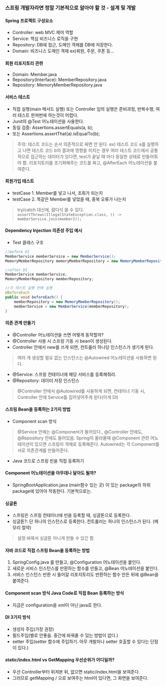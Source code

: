 ### 스프링 개발자라면 정말 기본적으로 알아야 할 것 - 설계 및 개발
#### Spring 프로젝트 구성요소
- Controller: web MVC 제어 역할
- Service: 핵심 비즈니스 로직을 구현
- Repository: DB에 접근, 도메인 객체를 DB에 저장한다.
- Domain: 비즈니스 도메인 객체 ex)회원, 주문, 쿠폰 등...

#### 회원 리포지토리 관련
- Domain: Member.java
- Repository(Interface): MemberRepository.java
- Repository: MemoryMemberRepository.java

#### 서비스 테스트
- 직접 실행(main 메서드 실행) 또는 Controller 임의 실행은 준비과정, 반복수행, 여러 테스트 한꺼번에 하는것이 어렵다.
- Junit의 @Test 어노테이션을 사용한다.
- 동일 검증: Assertions.assertEquals(a, b);
- 또는 Assertions.assertThat(a).isEqualTo(b);
> 주의: 테스트 코드는 순서 의존적으로 짜면 안 된다. ex) 테스트 코드 a를 실행하고 나면 테스트 코드 b의 결과에 영향을 미치는 경우
> 여러 테스트 코드에서 공통적으로 접근하는 데이터가 있다면, test가 끝날 때 마다 동일한 상태로 만들어줘야 함.
> 리포지토리를 초기화해주는 코드를 짜고, @AfterEach 어노테이션을 붙여준다.

#### 회원가입 테스트
- testCase 1. Member를 넣고 나서, 조회가 되는지
- testCase 2. 똑같은 Member를 넣었을 때, 중복 오류가 나는지
> try/catch 대신에, 람다식 쓸 수 있다.
> ```assertThrows(IllegalStateException.class, () -> memberService.join(member2));```

#### Dependency Injection 의존성 주입 예시
- Test 클래스 구조
```java
//before DI
MemberService memberService = new MemberService();
MemoryMemberRepository memoryMemberRepository = new MemoryMemberRepository();
```

```java
//after DI
MemberService memberService;
MemoryMemberRepository memberRepository;

//각 테스트 실행 전에 실행
@BeforeEach
public void beforeEach() {
	memberRepository = new MemoryMemberRepository();
	memberService = new MemberService(memberRepository);
}
```

#### 의존 관계 만들기
- @Controller 어노테이션을 쓰면 어떻게 동작할까?
- @Controller 사용 시 스프링 기동 시 bean이 생성된다.
- Controller 안에서 new를 쓰게 되면, 컨트롤러 하나당 인스턴스가 생기게 된다.
> 여러 개 생성할 필요 없는 인스턴스는 @Autowired 어노테이션을 사용하면 된다.
- @Service: 스프링 컨테이너에 해당 서비스를 등록해줘라.
- @Repository: 데이터 저장 인스턴스
> @Controller 안에서 @Autowired를 사용하게 되면, 컨테이너 기동 시, Controller 안에 Service를 집어넣어주게 된다(이게 DI)

#### 스프링 Bean을 등록하는 2가지 방법
- Component scan 방식
> @Service 안에는 @Component가 들어있다., @Controller 안에도, @Repository 안에도 들어있음.
> Spring이 올라올때 @Component 관련 어노테이션이 있으면 스프링이 객체로 등록해준다.
> Autowired는 각 Component를 서로 의존관계를 만들어준다.
- Java 코드로 스프링 빈을 직접 등록하기

#### Component 어노테이션을 아무데나 달아도 될까?
- SpringBootApplication.java (main함수 있는 곳) 이 있는 package의 하위 package에 있어야 작동한다. 기본적으로는.

#### 싱글톤
- 스프링은 스프링 컨테이너에 빈을 등록할 때, 싱글톤으로 등록한다.
- 싱글톤?: 단 하나의 인스턴스로 등록한다. 컨트롤러는 하나의 인스턴스가 된다. (메모리 절약)
> 설정 바꿔서 싱글톤 아니게 만들 수 있긴 함.

#### 자바 코드로 직접 스프링 Bean을 등록하는 방법
1. SpringConfig.java 를 만들고, @Configuration 어노테이션을 붙인다.
2. 새로운 서비스 인스턴스를 반환하는 함수를 만들고, @Bean 어노테이션을 붙인다.
3. 서비스 인스턴스 반환 시 들어갈 리포지토리도 반환하는 함수 만든 뒤에 @Bean을 붙여준다.

#### Component scan 방식 Java Code로 직접 Bean 등록하는 방식
- 지금은 configuration을 xml이 아닌 java로 한다.

#### DI 3가지 방식
- 생성자 주입(가장 권장)
- 필드주입(별로 안좋음. 중간에 바꿔줄 수 있는 방법이 없다.)
- setter 주입(setter 함수에 주입하기. 아무 개발자나 setter 호출할 수 있다는 단점이 있다.)

#### static/index.html vs GetMapping 우선순위가 어디일까?
- 우선 Controller부터 뒤져본 뒤, 없으면 static/index.html을 보여준다.
- 그러므로 getMapping / 으로 보여주는 html이 있다면, 그 화면을 보여준다.
